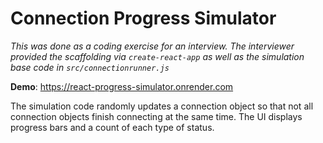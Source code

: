 # Connection Progress Simulator

_This was done as a coding exercise for an interview. The interviewer provided the scaffolding via `create-react-app` as well as the simulation base code in `src/connectionrunner.js`_

**Demo**: https://react-progress-simulator.onrender.com

The simulation code randomly updates a connection object so that not all connection objects finish connecting at the same time. The UI displays progress bars and a count of each type of status.
